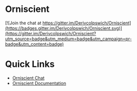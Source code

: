 # Orniscient
[![Join the chat at https://gitter.im/DerivcoIpswich/Orniscient](https://badges.gitter.im/DerivcoIpswich/Orniscient.svg)](https://gitter.im/DerivcoIpswich/Orniscient?utm_source=badge&utm_medium=badge&utm_campaign=pr-badge&utm_content=badge)

# Quick Links
* [Orniscient Chat](http://gitter.im/DerivcoIpswich/Orniscient/)
* [Orniscient Documentation](http://DerivcoIpswich.github.io/Orniscient/)
